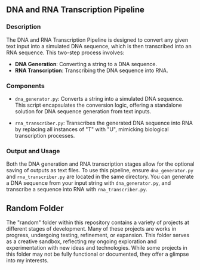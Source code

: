 ## DNA and RNA Transcription Pipeline

### Description

The DNA and RNA Transcription Pipeline is designed to convert any given text input into a simulated DNA sequence, which is then transcribed into an RNA sequence. This two-step process involves:

- **DNA Generation**: Converting a string to a DNA sequence.
- **RNA Transcription**: Transcribing the DNA sequence into RNA.

### Components

- `dna_generator.py`: Converts a string into a simulated DNA sequence. This script encapsulates the conversion logic, offering a standalone solution for DNA sequence generation from text inputs.

- `rna_transcriber.py`: Transcribes the generated DNA sequence into RNA by replacing all instances of "T" with "U", mimicking biological transcription processes.

### Output and Usage

Both the DNA generation and RNA transcription stages allow for the optional saving of outputs as text files. To use this pipeline, ensure `dna_generator.py` and `rna_transcriber.py` are located in the same directory. You can generate a DNA sequence from your input string with `dna_generator.py`, and transcribe a sequence into RNA with `rna_transcriber.py`.

## Random Folder

The "random" folder within this repository contains a variety of projects at different stages of development. Many of these projects are works in progress, undergoing testing, refinement, or expansion. This folder serves as a creative sandbox, reflecting my ongoing exploration and experimentation with new ideas and technologies. While some projects in this folder may not be fully functional or documented, they offer a glimpse into my interests.